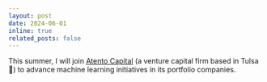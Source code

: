 ```yaml
---
layout: post
date: 2024-06-01
inline: true
related_posts: false
---
```


This summer, I will join [Atento Capital](https://www.atentocapital.com/) (a venture capital firm based in Tulsa :sunflower:) to advance machine learning initiatives in its portfolio companies. 